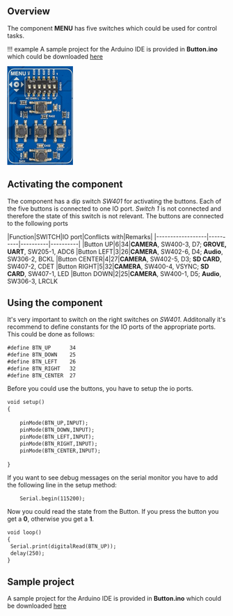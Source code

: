 ## Overview

The component **MENU** has five switches which could be used for control tasks.

!!! example
    A sample project for the Arduino IDE is provided in **Button.ino** which could be downloaded [here](../../source/esp32/Buttons/Buttons.ino)

<img src="/images/esp32/block_menu.png"  width="30%">

## Activating the component
The component has a dip switch *SW401* for activating the buttons. Each of the five buttons is connected to one IO port. *Switch 1* is not connected and therefore the state of this switch is not relevant. The buttons are connected to the following ports

|Function|SWITCH|IO port|Conflicts with|Remarks|
|------------------|----------|----------|----------|
|Button UP|6|34|**CAMERA**, SW400-3, D7; **GROVE, UART**, SW205-1, ADC6
|Button LEFT|3|26|**CAMERA**, SW402-6, D4; **Audio**, SW306-2, BCKL
|Button CENTER|4|27|**CAMERA**, SW402-5, D3; **SD CARD**, SW407-2, CDET
|Button RIGHT|5|32|**CAMERA**, SW400-4, VSYNC; **SD CARD**, SW407-1, LED
|Button DOWN|2|25|**CAMERA**, SW400-1, D5; **Audio**, SW306-3, LRCLK


## Using the component

It's very important to switch on the right switches on *SW401*. Additonally it's recommend to define constants for the IO ports of the appropriate ports. This could be done as follows:

```
#define BTN_UP      34
#define BTN_DOWN    25
#define BTN_LEFT    26
#define BTN_RIGHT   32
#define BTN_CENTER  27
```

Before you could use the buttons, you have to setup the io ports.

```
void setup()
{

    pinMode(BTN_UP,INPUT);
    pinMode(BTN_DOWN,INPUT);
    pinMode(BTN_LEFT,INPUT);
    pinMode(BTN_RIGHT,INPUT);
    pinMode(BTN_CENTER,INPUT);

}
```
If you want to see debug messages on the serial monitor you have to add the following line in the setup method:

```
    Serial.begin(115200);
```

Now you could read the state from the Button. If you press the button you get a **0**, otherwise you get a **1**.

```
void loop()
{
 Serial.print(digitalRead(BTN_UP));
 delay(250);
}
```

## Sample project

A sample project for the Arduino IDE is provided in **Button.ino** which could be downloaded [here](../../source/esp32/Buttons/Buttons.ino)
